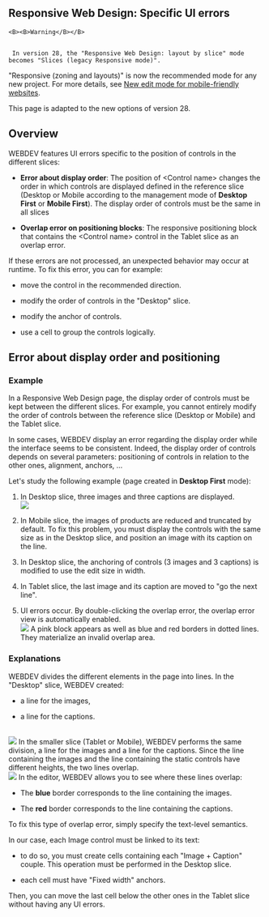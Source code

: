 


## Responsive Web Design: Specific UI errors
			




	<B><B>Warning</B></B>

	 In version 28, the "Responsive Web Design: layout by slice" mode becomes "Slices (legacy Responsive mode)".
"Responsive (zoning and layouts)" is now the recommended mode for any new project. For more details, see [New edit mode for mobile-friendly websites](../Editeurs/1410086641.md). 

This page is adapted to the new options of version 28. 



<a name="NOTE1"></a>
<a name="NOTE1_1"></a>


## Overview
<a name="overview_ELTTEXTE000128"></a>
WEBDEV features UI errors specific to the position of controls in the different slices:

- **Error about display order**: The position of &lt;Control name&gt; changes the order in which controls are displayed defined in the reference slice (Desktop or Mobile according to the management mode of **Desktop First** or **Mobile First**). The display order of controls must be the same in all slices

- **Overlap error on positioning blocks**: The responsive positioning block that contains the &lt;Control name&gt; control in the Tablet slice as an overlap error.




If these errors are not processed, an unexpected behavior may occur at runtime. To fix this error, you can for example:

- move the control in the recommended direction.

- modify the order of controls in the "Desktop" slice.

- modify the anchor of controls. 

- use a cell to group the controls logically. 




<a name="NOTE2"></a>
<a name="NOTE2_1"></a>


## Error about display order and positioning
<a name="error_about_display_order_and_positioning_ELTTEXTE000152"></a>


### Example
<a name="example_ELTPARAGRAPHE000030"></a>

In a Responsive Web Design page, the display order of controls must be kept between the different slices. For example, you cannot entirely modify the order of controls between the reference slice (Desktop or Mobile) and the Tablet slice. 

In some cases, WEBDEV display an error regarding the display order while the interface seems to be consistent. Indeed, the display order of controls depends on several parameters: positioning of controls in relation to the other ones, alignment, anchors, ...

Let's study the following example (page created in **Desktop First** mode): 

1. In Desktop slice, three images and three captions are displayed. <br>![](https://doc.pcsoft.fr/en-US/images/image.awp?langid=3&name=Erreur%20compilation%20Ordre%20des%20champs%20-%20HC%20N%B0001.gif&type=thumb)


2. In Mobile slice, the images of products are reduced and truncated by default. To fix this problem, you must display the controls with the same size as in the Desktop slice, and position an image with its caption on the line. 

3. In Desktop slice, the anchoring of controls (3 images and 3 captions) is modified to use the edit size in width. 

4. In Tablet slice, the last image and its caption are moved to "go the next line". 

5. UI errors occur. By double-clicking the overlap error, the overlap error view is automatically enabled. <br>![](https://doc.pcsoft.fr/en-US/images/image.awp?langid=3&name=Erreur%20compilation%20Ordre%20des%20champs%20-%20HC%20N%B0007.gif)
A pink block appears as well as blue and red borders in dotted lines. They materialize an invalid overlap area.





### Explanations
<a name="explanations_ELTPARAGRAPHE000048"></a>

WEBDEV divides the different elements in the page into lines. In the "Desktop" slice, WEBDEV created:

- a line for the images,

- a line for the captions.

<br>![](https://doc.pcsoft.fr/en-US/images/image.awp?langid=3&name=RWD_ErreurTrancheBureau.gif)
In the smaller slice (Tablet or Mobile), WEBDEV performs the same division, a line for the images and a line for the captions. Since the line containing the images and the line containing the static controls have different heights, the two lines overlap.<br>![](https://doc.pcsoft.fr/en-US/images/image.awp?langid=3&name=RWD_ErreurTrancheMobile.gif)
In the editor, WEBDEV allows you to see where these lines overlap: 

- The **blue** border corresponds to the line containing the images. 

- The **red** border corresponds to the line containing the captions.




To fix this type of overlap error, simply specify the text-level semantics. 

In our case, each Image control must be linked to its text: 

- to do so, you must create cells containing each "Image + Caption" couple. This operation must be performed in the Desktop slice. 

- each cell must have "Fixed width" anchors. 




Then, you can move the last cell below the other ones in the Tablet slice without having any UI errors.


